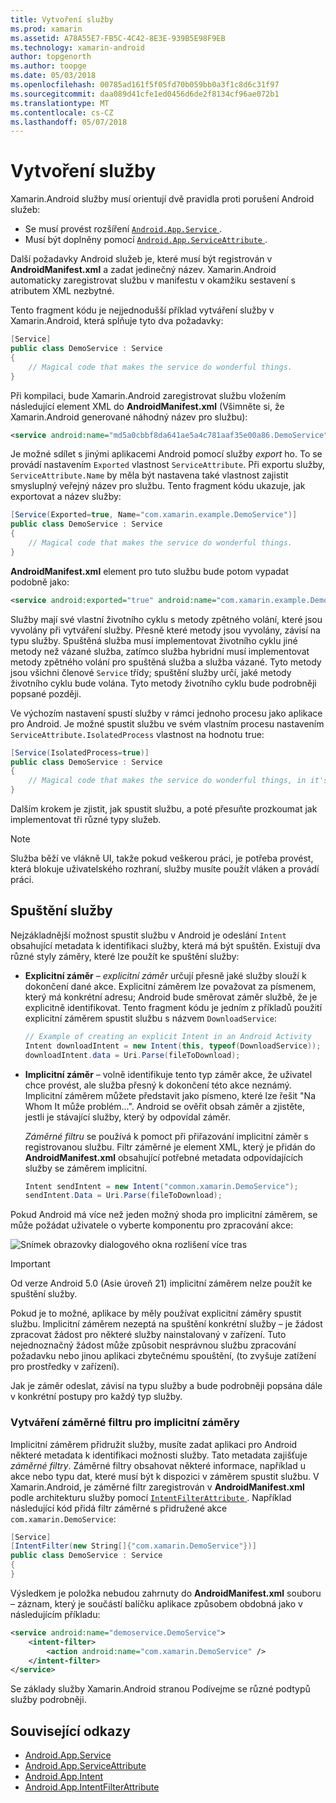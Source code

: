 ```yaml
---
title: Vytvoření služby
ms.prod: xamarin
ms.assetid: A78A55E7-FB5C-4C42-8E3E-939B5E98F9EB
ms.technology: xamarin-android
author: topgenorth
ms.author: toopge
ms.date: 05/03/2018
ms.openlocfilehash: 00785ad161f5f05fd70b059bb0a3f1c8d6c31f97
ms.sourcegitcommit: daa089d41cfe1ed0456d6de2f8134cf96ae072b1
ms.translationtype: MT
ms.contentlocale: cs-CZ
ms.lasthandoff: 05/07/2018
---
```

# <a name="creating-a-service"></a>Vytvoření služby

Xamarin.Android služby musí orientují dvě pravidla proti porušení Android služeb:

* Se musí provést rozšíření [ `Android.App.Service` ](https://developer.xamarin.com/api/type/Android.App.Service/).
* Musí být doplněny pomocí [ `Android.App.ServiceAttribute` ](https://developer.xamarin.com/api/type/Android.App.ServiceAttribute/).

Další požadavky Android služeb je, které musí být registrován v **AndroidManifest.xml** a zadat jedinečný název. Xamarin.Android automaticky zaregistrovat službu v manifestu v okamžiku sestavení s atributem XML nezbytné.

Tento fragment kódu je nejjednodušší příklad vytváření služby v Xamarin.Android, která splňuje tyto dva požadavky:  

```csharp
[Service]
public class DemoService : Service
{
    // Magical code that makes the service do wonderful things.
}
```

Při kompilaci, bude Xamarin.Android zaregistrovat službu vložením následující element XML do **AndroidManifest.xml** (Všimněte si, že Xamarin.Android generované náhodný název pro službu):

```xml
<service android:name="md5a0cbbf8da641ae5a4c781aaf35e00a86.DemoService" />
```

Je možné sdílet s jinými aplikacemi Android pomocí služby _export_ ho. To se provádí nastavením `Exported` vlastnost `ServiceAttribute`. Při exportu služby, `ServiceAttribute.Name` by měla být nastavena také vlastnost zajistit smysluplný veřejný název pro službu. Tento fragment kódu ukazuje, jak exportovat a název služby:

```csharp
[Service(Exported=true, Name="com.xamarin.example.DemoService")]
public class DemoService : Service
{
    // Magical code that makes the service do wonderful things.
}
```

**AndroidManifest.xml** element pro tuto službu bude potom vypadat podobně jako:

```xml
<service android:exported="true" android:name="com.xamarin.example.DemoService" />
```

Služby mají své vlastní životního cyklu s metody zpětného volání, které jsou vyvolány při vytváření služby. Přesně které metody jsou vyvolány, závisí na typu služby. Spuštěná služba musí implementovat životního cyklu jiné metody než vázané služba, zatímco služba hybridní musí implementovat metody zpětného volání pro spuštěná služba a služba vázané. Tyto metody jsou všichni členové `Service` třídy; spuštění služby určí, jaké metody životního cyklu bude volána. Tyto metody životního cyklu bude podrobněji popsané později.

Ve výchozím nastavení spustí služby v rámci jednoho procesu jako aplikace pro Android. Je možné spustit službu ve svém vlastním procesu nastavením `ServiceAttribute.IsolatedProcess` vlastnost na hodnotu true:

```csharp
[Service(IsolatedProcess=true)]
public class DemoService : Service
{
    // Magical code that makes the service do wonderful things, in it's own process!
}
```

Dalším krokem je zjistit, jak spustit službu, a poté přesuňte prozkoumat jak implementovat tři různé typy služeb.

> [!NOTE]
> Služba běží ve vlákně UI, takže pokud veškerou práci, je potřeba provést, která blokuje uživatelského rozhraní, služby musíte použít vláken a provádí práci.

## <a name="starting-a-service"></a>Spuštění služby

Nejzákladnější možnost spustit službu v Android je odeslání `Intent` obsahující metadata k identifikaci služby, která má být spuštěn. Existují dva různé styly záměry, které lze použít ke spuštění služby:

-   **Explicitní záměr** &ndash; _explicitní záměr_ určují přesně jaké služby slouží k dokončení dané akce. Explicitní záměrem lze považovat za písmenem, který má konkrétní adresu; Android bude směrovat záměr službě, že je explicitně identifikovat. Tento fragment kódu je jedním z příkladů použití explicitní záměrem spustit službu s názvem `DownloadService`:

    ```csharp
    // Example of creating an explicit Intent in an Android Activity
    Intent downloadIntent = new Intent(this, typeof(DownloadService));
    downloadIntent.data = Uri.Parse(fileToDownload);
    ```

-   **Implicitní záměr** &ndash; volně identifikuje tento typ záměr akce, že uživatel chce provést, ale služba přesný k dokončení této akce neznámý. Implicitní záměrem můžete představit jako písmeno, které lze řešit "Na Whom It může problém...".
    Android se ověřit obsah záměr a zjistěte, jestli je stávající služby, který by odpovídal záměr.

    _Záměrné filtru_ se používá k pomoct při přiřazování implicitní záměr s registrovanou službu. Filtr záměrné je element XML, který je přidán do **AndroidManifest.xml** obsahující potřebné metadata odpovídajících služby se záměrem implicitní.

    ```csharp
    Intent sendIntent = new Intent("common.xamarin.DemoService");
    sendIntent.Data = Uri.Parse(fileToDownload);
    ```

Pokud Android má více než jeden možný shoda pro implicitní záměrem, se může požádat uživatele o vyberte komponentu pro zpracování akce:

![Snímek obrazovky dialogového okna rozlišení více tras](images/creating-a-service-01.png "– snímek obrazovky dialogového okna rozlišení více tras")

> [!IMPORTANT]
> Od verze Android 5.0 (Asie úroveň 21) implicitní záměrem nelze použít ke spuštění služby.

Pokud je to možné, aplikace by měly používat explicitní záměry spustit službu. Implicitní záměrem nezeptá na spuštění konkrétní služby &ndash; je žádost zpracovat žádost pro některé služby nainstalovaný v zařízení. Tuto nejednoznačný žádost může způsobit nesprávnou službu zpracování požadavku nebo jinou aplikaci zbytečnému spouštění, (to zvyšuje zatížení pro prostředky v zařízení).

Jak je záměr odeslat, závisí na typu služby a bude podrobněji popsána dále v konkrétní postupy pro každý typ služby.


### <a name="creating-an-intent-filter-for-implicit-intents"></a>Vytváření záměrné filtru pro implicitní záměry

Implicitní záměrem přidružit služby, musíte zadat aplikaci pro Android některé metadata k identifikaci možnosti služby. Tato metadata zajišťuje _záměrné filtry_. Záměrné filtry obsahovat některé informace, například u akce nebo typu dat, které musí být k dispozici v záměrem spustit službu. V Xamarin.Android, je záměrné filtr zaregistrován v **AndroidManifest.xml** podle architekturu služby pomocí [ `IntentFilterAttribute` ](https://developer.xamarin.com/api/type/Android.App.IntentFilterAttribute/). Například následující kód přidá filtr záměrné s přidružené akce `com.xamarin.DemoService`:

```csharp
[Service]
[IntentFilter(new String[]{"com.xamarin.DemoService"})]
public class DemoService : Service
{
}
```

Výsledkem je položka nebudou zahrnuty do **AndroidManifest.xml** souboru &ndash; záznam, který je součástí balíčku aplikace způsobem obdobná jako v následujícím příkladu:

```xml
<service android:name="demoservice.DemoService">
    <intent-filter>
        <action android:name="com.xamarin.DemoService" />
    </intent-filter>
</service>
```

Se základy služby Xamarin.Android stranou Podívejme se různé podtypů služby podrobněji.


## <a name="related-links"></a>Související odkazy

- [Android.App.Service](https://developer.xamarin.com/api/type/Android.App.Service/)
- [Android.App.ServiceAttribute](https://developer.xamarin.com/api/type/Android.App.ServiceAttribute/)
- [Android.App.Intent](https://developer.xamarin.com/api/type/Android.Content.Intent/)
- [Android.App.IntentFilterAttribute](https://developer.xamarin.com/api/type/Android.App.IntentFilterAttribute/)
